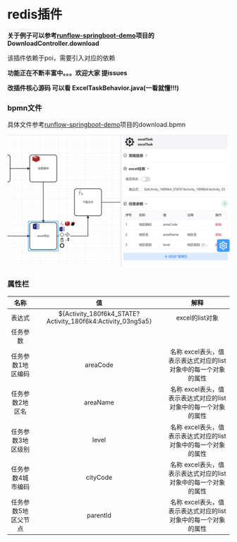 # **redis插件**
**关于例子可以参考[runflow-springboot-demo](../../runflow-springboot-demo)项目的DownloadController.download**

该插件依赖于poi，需要引入对应的依赖



**功能正在不断丰富中。。。欢迎大家 提issues**

**改插件核心源码 可以看 ExcelTaskBehavior.java(一看就懂!!!)**

###  bpmn文件
具体文件参考[runflow-springboot-demo](../../runflow-springboot-demo)项目的download.bpmn

![img.png](img.png)

###  属性栏

| 名称 | 值     |解释 |
|:--------:| :-------------:| :-------------:|
| 表达式 | ${Activity_180f6k4_STATE?Activity_180f6k4:Activity_03ng5a5} | excel的list对象|
| 任务参数 |  |  |
| 任务参数1地区编码 | areaCode |名称 excel表头，值表示表达式对应的list对象中的每一个对象的属性  |
|任务参数2地区名 | areaName | 名称 excel表头，值表示表达式对应的list对象中的每一个对象的属性 |
|任务参数3地区级别 | level | 名称 excel表头，值表示表达式对应的list对象中的每一个对象的属性 |
|任务参数4城市编码 | cityCode | 名称 excel表头，值表示表达式对应的list对象中的每一个对象的属性 |
|任务参数5地区父节点| parentId | 名称 excel表头，值表示表达式对应的list对象中的每一个对象的属性 |